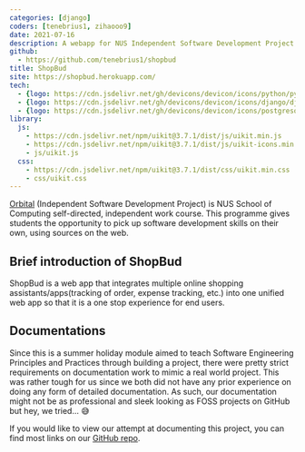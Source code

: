 ```yaml
---
categories: [django]
coders: [tenebrius1, zihaooo9]
date: 2021-07-16
description: A webapp for NUS Independent Software Development Project
github: 
  - https://github.com/tenebrius1/shopbud
title: ShopBud
site: https://shopbud.herokuapp.com/
tech:
  - {logo: https://cdn.jsdelivr.net/gh/devicons/devicon/icons/python/python-original.svg, name: Python, url: https://www.python.org/}
  - {logo: https://cdn.jsdelivr.net/gh/devicons/devicon/icons/django/django-original.svg, name: Django, url: https://www.djangoproject.com/}
  - {logo: https://cdn.jsdelivr.net/gh/devicons/devicon/icons/postgresql/postgresql-original.svg, name: PostgreSQL, url: https://www.postgresql.org/}
library:
  js:
    - https://cdn.jsdelivr.net/npm/uikit@3.7.1/dist/js/uikit.min.js
    - https://cdn.jsdelivr.net/npm/uikit@3.7.1/dist/js/uikit-icons.min.js
    - js/uikit.js
  css: 
    - https://cdn.jsdelivr.net/npm/uikit@3.7.1/dist/css/uikit.min.css
    - css/uikit.css
---
```


[Orbital](https://orbital.comp.nus.edu.sg/) (Independent Software Development Project) is NUS School of Computing self-directed, independent work course. This programme gives students the opportunity to pick up software development skills on their own, using sources on the web.

## Brief introduction of ShopBud

ShopBud is a web app that integrates multiple online shopping assistants/apps(tracking of order, expense tracking, etc.) into one unified web app so that it is a one stop experience for end users.

## Documentations

Since this is a summer holiday module aimed to teach Software Engineering Principles and Practices through building a project, there were pretty strict requirements on documentation work to mimic a real world project. This was rather tough for us since we both did not have any prior experience on doing any form of detailed documentation. As such, our documentation might not be as professional and sleek looking as FOSS projects on GitHub but hey, we tried... 😅

If you would like to view our attempt at documenting this project, you can find most links on our [GitHub repo](https://github.com/tenebrius1/shopbud).
